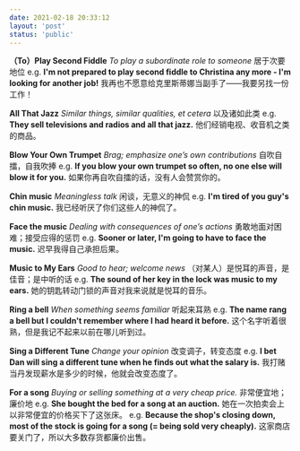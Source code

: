 ```yaml
---
date: 2021-02-18 20:33:12
layout: 'post'
status: 'public'
---
```


**（To）Play Second Fiddle**
 *To play a subordinate role to someone* 
居于次要地位
e.g.
**I'm not prepared to play second fiddle to Christina any more - I'm looking for another job!**
我再也不愿意给克里斯蒂娜当副手了——我要另找一份工作！

**All That Jazz**
 *Similar things, similar qualities, et cetera* 
以及诸如此类
e.g.
**They sell televisions and radios and all that jazz.**
他们经销电视、收音机之类的商品。

**Blow Your Own Trumpet**
 *Brag; emphasize one’s own contributions* 
自吹自擂，自我吹捧
e.g.
**If you blow your own trumpet so often, no one else will blow it for you.**
如果你再自吹自擂的话，没有人会赞赏你的。

**Chin music**
 *Meaningless talk* 
闲谈，无意义的神侃
e.g.
**I'm tired of you guy's chin music.**
我已经听厌了你们这些人的神侃了。

**Face the music**
 *Dealing with consequences of one’s actions* 
勇敢地面对困难；接受应得的惩罚
e.g.
**Sooner or later, I'm going to have to face the music.**
迟早我得自己承担后果。

**Music to My Ears**
 *Good to hear; welcome news* 
（对某人）是悦耳的声音，是佳音；是中听的话
e.g.
**The sound of her key in the lock was music to my ears.**
她的钥匙转动门锁的声音对我来说就是悦耳的音乐。

**Ring a bell**
 *When something seems familiar* 
听起来耳熟
e.g.
**The name rang a bell but I couldn't remember where I had heard it before.**
这个名字听着很熟，但是我记不起来以前在哪儿听到过。

**Sing a Different Tune**
 *Change your opinion* 
改变调子，转变态度
e.g.
**I bet Dan will sing a different tune when he finds out what the salary is.**
我打赌当丹发现薪水是多少的时候，他就会改变态度了。

**For a song**
 *Buying or selling something at a very cheap price.* 
非常便宜地；廉价地
e.g.
**She bought the bed for a song at an auction.**
她在一次拍卖会上以非常便宜的价格买下了这张床。
e.g.
**Because the shop's closing down, most of the stock is going for a song (= being sold very cheaply).**
这家商店要关门了，所以大多数存货都廉价出售。